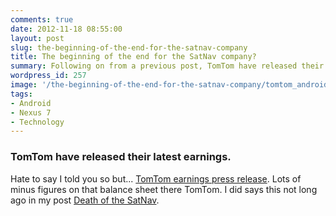 ```yaml
---
comments: true
date: 2012-11-18 08:55:00
layout: post
slug: the-beginning-of-the-end-for-the-satnav-company
title: The beginning of the end for the SatNav company?
summary: Following on from a previous post, TomTom have released their latest earnings. Opps...
wordpress_id: 257
image: '/the-beginning-of-the-end-for-the-satnav-company/tomtom_android_app.png'
tags:
- Android
- Nexus 7
- Technology
---
```


### TomTom have released their latest earnings.

Hate to say I told you so but... [TomTom earnings press release](http://corporate.tomtom.com/releasedetail.cfm?ReleaseID=617172). Lots of minus figures on that balance sheet there TomTom. I did says this not long ago in my post [Death of the SatNav](/2012/09/27/death-of-the-sat-nav/).
